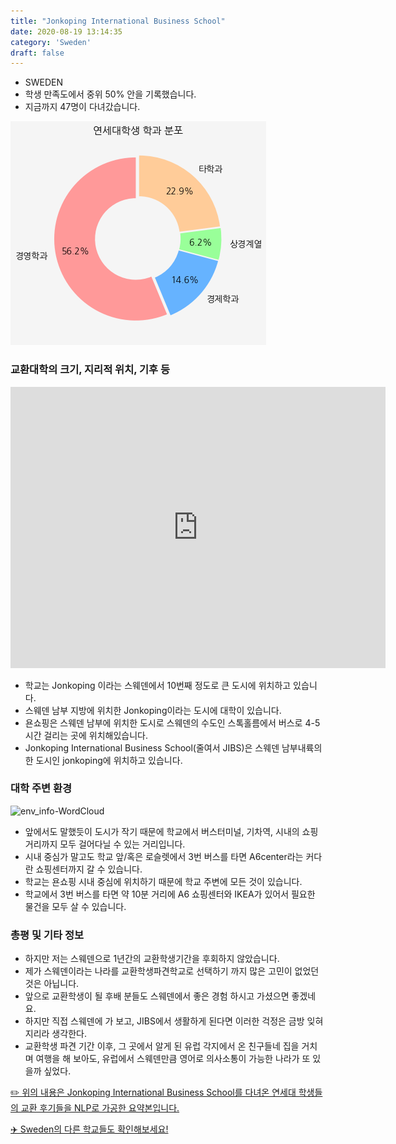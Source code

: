 ```yaml
---
title: "Jonkoping International Business School"
date: 2020-08-19 13:14:35
category: 'Sweden'
draft: false
---
```



* SWEDEN
* 학생 만족도에서 중위 50% 안을 기록했습니다.
* 지금까지 47명이 다녀갔습니다. 

![department-info](../plots/SE000001.png)
### 교환대학의 크기, 지리적 위치, 기후 등
<iframe
width="600"
height="450"
frameborder="0" style="border:0"
src="https://www.google.com/maps/embed/v1/place?key=AIzaSyC9e1AME-pVmWC4hBpFdu5S4dKzyepa3HQ&q=Jonkoping+International+Business+School&center=57.7790165,14.1628518&zoom=14" allowfullscreen>
</iframe>

* 학교는 Jonkoping 이라는 스웨덴에서 10번째 정도로 큰 도시에 위치하고 있습니다.
* 스웨덴 남부 지방에 위치한 Jonkoping이라는 도시에 대학이 있습니다.
* 욘쇼핑은 스웨덴 남부에 위치한 도시로 스웨덴의 수도인 스톡홀름에서 버스로 4-5시간 걸리는 곳에 위치해있습니다.
* Jonkoping International Business School(줄여서 JIBS)은 스웨덴 남부내륙의 한 도시인 jonkoping에 위치하고 있습니다.


### 대학 주변 환경

![env_info-WordCloud](../univ_wordclouds_okt/env_info/SE000001_env_info_okt.png)

* 앞에서도 말했듯이 도시가 작기 때문에 학교에서 버스터미널, 기차역, 시내의 쇼핑거리까지 모두 걸어다닐 수 있는 거리입니다.
* 시내 중심가 말고도 학교 앞/혹은 로슬렛에서 3번 버스를 타면 A6center라는 커다란 쇼핑센터까지 갈 수 있습니다.
* 학교는 욘쇼핑 시내 중심에 위치하기 때문에 학교 주변에 모든 것이 있습니다.
* 학교에서 3번 버스를 타면 약 10분 거리에 A6 쇼핑센터와 IKEA가 있어서 필요한 물건을 모두 살 수 있습니다.


### 총평 및 기타 정보 
* 하지만 저는 스웨덴으로 1년간의 교환학생기간을 후회하지 않았습니다.
* 제가 스웨덴이라는 나라를 교환학생파견학교로 선택하기 까지 많은 고민이 없었던 것은 아닙니다.
* 앞으로 교환학생이 될 후배 분들도 스웨덴에서 좋은 경험 하시고 가셨으면 좋겠네요.
* 하지만 직접 스웨덴에 가 보고, JIBS에서 생활하게 된다면 이러한 걱정은 금방 잊혀지리라 생각한다.
* 교환학생 파견 기간 이후, 그 곳에서 알게 된 유럽 각지에서 온 친구들네 집을 거치며 여행을 해 보아도, 유럽에서 스웨덴만큼 영어로 의사소통이 가능한 나라가 또 있을까 싶었다.


[✏️ 위의 내용은 Jonkoping International Business School를 다녀온 연세대 학생들의 교환 후기들을 NLP로 가공한 요약본입니다.](http://oia.yonsei.ac.kr/partner/expReport.asp?ucode=SE000001&bgbn=A)

[✈️ Sweden의 다른 학교들도 확인해보세요!](https://yonsei-exchange.netlify.app/?category=Sweden)
